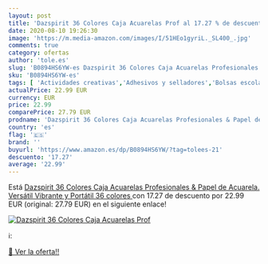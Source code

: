 ```yaml
---
layout: post
title: 'Dazspirit 36 Colores Caja Acuarelas Prof al 17.27 % de descuento'
date: 2020-08-10 19:26:30
image: 'https://m.media-amazon.com/images/I/51HEo1gyriL._SL400_.jpg'
comments: true
category: ofertas
author: 'tole.es'
slug: 'B0894HS6YW-es Dazspirit 36 Colores Caja Acuarelas Profesionales & Papel...'
sku: 'B0894HS6YW-es'
tags: [ 'Actividades creativas','Adhesivos y selladores','Bolsas escolares','Bricolaje y herramientas','Cuchillos de cocina','Equipaje','Ferretería','Hogar y cocina','Juegos de cuchillos de cocina','Juguetes','Juguetes y juegos','Lápices de colores para niños','Material de escritura y dibujo para niños','Mochilas, estuches y sets escolares','Pegamentos instantáneos','Utensilios de cocina','acuarelas', ]
actualPrice: 22.99 EUR
currency: EUR
price: 22.99
comparePrice: 27.79 EUR
prodname: 'Dazspirit 36 Colores Caja Acuarelas Profesionales & Papel de Acuarela. Versátil  Vibrante y Portátil  36 colores '
country: 'es'
flag: '🇪🇸'
brand: ''
buyurl: 'https://www.amazon.es/dp/B0894HS6YW/?tag=tolees-21'
descuento: '17.27'
average: '22.99'
---
```


Está [Dazspirit 36 Colores Caja Acuarelas Profesionales & Papel de Acuarela. Versátil  Vibrante y Portátil  36 colores ](https://www.amazon.es/dp/B0894HS6YW/?tag=tolees-21) con 17.27 de descuento por 22.99 EUR (original: 27.79 EUR) en el siguiente enlace!

[![Dazspirit 36 Colores Caja Acuarelas Prof](https://m.media-amazon.com/images/I/51HEo1gyriL._SL400_.jpg)](https://www.amazon.es/dp/B0894HS6YW/?tag=tolees-21)

ℹ️:


[🛒 Ver la oferta!!](https://www.amazon.es/dp/B0894HS6YW/?tag=tolees-21)
